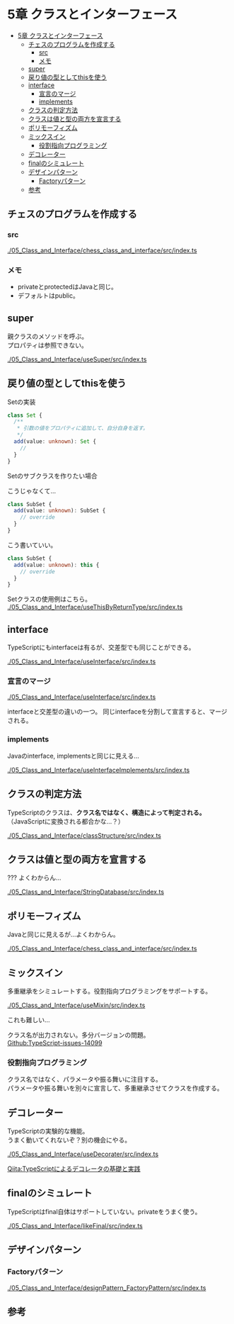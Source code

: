 # 5章 クラスとインターフェース

- [5章 クラスとインターフェース](#5章-クラスとインターフェース)
  - [チェスのプログラムを作成する](#チェスのプログラムを作成する)
    - [src](#src)
    - [メモ](#メモ)
  - [super](#super)
  - [戻り値の型としてthisを使う](#戻り値の型としてthisを使う)
  - [interface](#interface)
    - [宣言のマージ](#宣言のマージ)
    - [implements](#implements)
  - [クラスの判定方法](#クラスの判定方法)
  - [クラスは値と型の両方を宣言する](#クラスは値と型の両方を宣言する)
  - [ポリモーフィズム](#ポリモーフィズム)
  - [ミックスイン](#ミックスイン)
    - [役割指向プログラミング](#役割指向プログラミング)
  - [デコレーター](#デコレーター)
  - [finalのシミュレート](#finalのシミュレート)
  - [デザインパターン](#デザインパターン)
    - [Factoryパターン](#factoryパターン)
  - [参考](#参考)

## チェスのプログラムを作成する

### src

[./05_Class_and_Interface/chess_class_and_interface/src/index.ts](./05_Class_and_Interface/chess_class_and_interface/src/index.ts)

### メモ

- privateとprotectedはJavaと同じ。
- デフォルトはpublic。

## super

親クラスのメソッドを呼ぶ。  
プロパティは参照できない。

[./05_Class_and_Interface/useSuper/src/index.ts](./05_Class_and_Interface/useSuper/src/index.ts)

## 戻り値の型としてthisを使う

Setの実装

``` TypeScript
class Set {
  /**
   * 引数の値をプロパティに追加して、自分自身を返す。
   */
  add(value: unknown): Set {
    // 
  }
}
```

Setのサブクラスを作りたい場合

こうじゃなくて…

``` TypeScript
class SubSet {
  add(value: unknown): SubSet {
    // override
  }
}
```

こう書いていい。

``` TypeScript
class SubSet {
  add(value: unknown): this {
    // override
  }
}
```

Setクラスの使用例はこちら。  
[./05_Class_and_Interface/useThisByReturnType/src/index.ts](./05_Class_and_Interface/useThisByReturnType/src/index.ts)

## interface

TypeScriptにもinterfaceは有るが、交差型でも同じことができる。

[./05_Class_and_Interface/useInterface/src/index.ts](./05_Class_and_Interface/useInterface/src/index.ts)

### 宣言のマージ

[./05_Class_and_Interface/useInterface/src/index.ts](./05_Class_and_Interface/useInterface/src/index.ts)

interfaceと交差型の違いの一つ。
同じinterfaceを分割して宣言すると、マージされる。

### implements

Javaのinterface, implementsと同じに見える…

[./05_Class_and_Interface/useInterfaceImplements/src/index.ts](./05_Class_and_Interface/useInterfaceImplements/src/index.ts)

## クラスの判定方法

TypeScriptのクラスは、**クラス名ではなく、構造によって判定される。**（JavaScriptに変換される都合かな…？）

[./05_Class_and_Interface/classStructure/src/index.ts](./05_Class_and_Interface/classStructure/src/index.ts)

## クラスは値と型の両方を宣言する

??? よくわからん…

[./05_Class_and_Interface/StringDatabase/src/index.ts](./05_Class_and_Interface/StringDatabase/src/index.ts)

## ポリモーフィズム

Javaと同じに見えるが…よくわからん。

[./05_Class_and_Interface/chess_class_and_interface/src/index.ts](./05_Class_and_Interface/chess_class_and_interface/src/index.ts)

## ミックスイン

多重継承をシミュレートする。役割指向プログラミングをサポートする。

[./05_Class_and_Interface/useMixin/src/index.ts](./05_Class_and_Interface/useMixin/src/index.ts)

これも難しい…

クラス名が出力されない。多分バージョンの問題。  
[Github:TypeScript-issues-14099](https://github.com/microsoft/TypeScript/issues/14099)

### 役割指向プログラミング

クラス名ではなく、パラメータや振る舞いに注目する。  
パラメータや振る舞いを別々に宣言して、多重継承させてクラスを作成する。

## デコレーター

TypeScriptの実験的な機能。  
うまく動いてくれないぞ？別の機会にやる。

[./05_Class_and_Interface/useDecorater/src/index.ts](./05_Class_and_Interface/useDecorater/src/index.ts)

[Qiita:TypeScriptによるデコレータの基礎と実践](https://qiita.com/taqm/items/4bfd26dfa1f9610128bc)

## finalのシミュレート

TypeScriptはfinal自体はサポートしていない。privateをうまく使う。

[./05_Class_and_Interface/likeFinal/src/index.ts](./05_Class_and_Interface/likeFinal/src/index.ts)

## デザインパターン

### Factoryパターン

[./05_Class_and_Interface/designPattern_FactoryPattern/src/index.ts](./05_Class_and_Interface/designPattern_FactoryPattern/src/index.ts)


## 参考
